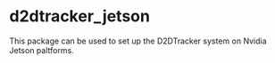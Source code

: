 # d2dtracker_jetson
This package can be used to set up the D2DTracker system on Nvidia Jetson paltforms. 
